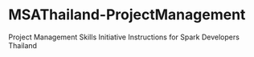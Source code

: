 # MSAThailand-ProjectManagement
Project Management Skills Initiative Instructions for Spark Developers Thailand
